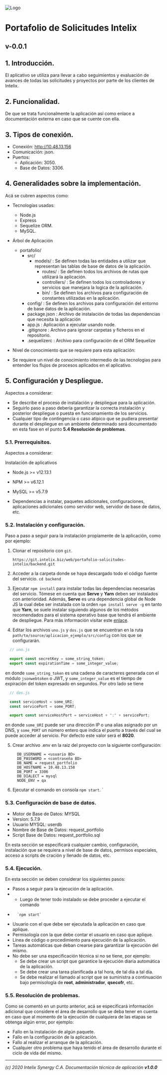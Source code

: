 ![Logo](https://cs.intelix.biz/logo/pic.png "InteliX")

# Portafolio de Solicitudes Intelix
## v-0.0.1

## 1. Introducción.
 El aplicativo se utiliza para llevar a cabo seguimientos y evaluación de avances de todas las solicitudes y proyectos por parte de los clientes de Intelix.

## 2. Funcionalidad.
 De que se trata funcionalmente la aplicación así como enlace a documentación externa en caso que se cuente con ella.

## 3. Tipos de conexión.

- Conexión: http://10.48.13.156
- Comunicación: json.
- Puertos: 
    - Aplicación: 3050.
    - Base de Datos: 3306.
    
## 4. Generalidades sobre la implementación.
 Acá se cubren aspectos como:
 
 - Tecnologías usadas:
    - Node.js
    - Express
    - Sequelize ORM.
    - MySQL.
    
    
 - Árbol de Aplicación   
  
    + portafolio/
        + src/              
             - models/        : Se definen todas las entidades a utilizar que representan las tablas de base de datos de la aplicación.
               - routes/        : Se definen todos los archivos de rutas que utilizará la aplicación.
               - controllers/   : Se definen todos los controladores y servicios que manejara la logica de la aplicación.
               - bin/           : Se definen los archivos para configuración de constantes utilizadas en la aplicación.
         + config/             : Se definen los archivos para configuración del entorno de base datos de la aplicación.
         + package.json        : Archivo de instalación de todas las dependencias que necesita la aplicación
         + app.js              : Aplicación a ejecutar usando node.
         + .gitignore          : Archivo para ignorar carpetas y ficheros en el repositorio.
         + .sequelizerc        : Archivo para configuración de el ORM Sequelize
     
  - Nivel de conocimiento que se requiere para esta aplicación:
  -   Se requiere un nivel de conocimiento intermedio de las tecnologias para entender los flujos de procesos aplicados en el aplicativo.
   

 
## 5. Configuración y Despliegue.

Aspectos a considerar:

- Se describe el proceso de instalación y despliegue para la aplicación.
- Seguirlo paso a paso debería garantizar la correcta instalación y posterior despliegue o puesta en funcionamiento de los servicios. 
- Cualquier tipo de contingencia o caso atípico que se pudiera presentar durante el despliegue en un ambiente determinado será documentado en esta fase en el punto **5.4 Resolución de problemas**.

### 5.1. Prerrequisitos.

Aspectos a considerar:

Instalación de aplicativos
- Node.js >= v12.13.1
- NPM     >= v6.12.1
- MySQL   >= v5.7.9


- Dependencias a instalar, paquetes adicionales, configuraciones, aplicaciones adicionales como servidor web, servidor de base de datos, etc.

### 5.2. Instalación y configuración.

Paso a paso a seguir para la instalación propiamente de la aplicación, como por ejemplo:

1. Clonar el repositorio con `git`.

    `https://git.intelix.biz/web/portafolio-solicitudes-intelix/backend.git` 
2. Acceder a la carpeta donde se haya descargado todo el código fuente del servicio.
    `cd backend`
3. Ejecutar `npm install` para instalar todas las dependencias necesarias del servicio.
Tómese en cuenta que **Serve** y **Yarn** deben ser instalados con anterioridad. Además,
**Serve** es una dependencia global de Node JS la cual debe ser instalada con la orden
`npm install serve -g` en  tanto que **Yarn**, se suele instalar siguiendo algunos de
los métodos recomendados para el sistema operativo base que tendrá el ambiente de
despliegue. Para más información visitar este [enlace](https://google.com/).
4. Editar los archivos `uno.js` y `dos.js` que se encuentran en la
ruta `path/to/source/aplicacion_ejemplo/src/config` con los que se configurarán.

```javascript
  // uno.js

  export const secretKey = some_string_token;
  export const expirationTime = some_integer_value;
```

  en donde `some_string_token` es una cadena de caracteres generada con el módulo `jsonwebtoken`
  o JWT, y `some_integer_value` es el tiempo de expiración del token expresado en segundos. Por
  otro lado se tiene

```javascript
  // dos.js

  const serviceHost = some_URI;
  const servicePort = some_PORT;

  export const serviceHostPort = serviceHost + ":" + servicePort;
```

  en donde `some_URI` puede ser una dirección IP o una alias asignado por un DNS, y `some_PORT` un
  número entero que indica el puerto a través del cual se puede acceder al servicio. Por defecto
  este valor será el **8020**.
  
5. Crear archivo .env en la raiz del proyecto con la siguiente configuración:
    ```
      DB_USERNAME = <usuario BD>
      DB_PASSWORD = <contraseña BD>
      DB_NAME = request_portfolio
      DB_HOSTNAME = 10.48.13.158
      DB_PORT = 3306
      DB_DIALECT = mysql
      NODE_ENV = qa
 
6. Ejecutar el comando en consola `npm start`.   `

### 5.3. Configuración de base de datos.

- Motor de Base de Datos: MYSQL
- Version: 5.7.9
- Usuario MYSQL: userdb
- Nombre de Base de Datos: request_portfolio
- Script Base de Datos: request_portfolio.sql

En esta sección se especificará cualquier cambio, configuración, instalación que se requiera a nivel de base de datos, permisos especiales, acceso a scripts de cración y llenado de datos, etc.

### 5.4. Ejecución.

En esta sección se deben considerar los siguientes pasos:

- Pasos a seguir para la ejecución de la aplicación.
- - Luego de tener todo instalado se debe proceder a ejecutar el comando
-       `npm start`
- Usuario con el que debe ser ejecutada la aplicación en caso que aplique.
- Permisología con la que debe contar el usuario en caso que aplique.
- Línea de código o procedimiento para ejecución de la aplicación.
- Tareas automáticas que deban crearse para garantizar la ejecución del mismo. 
- No debe ser una especificación técnica si no se tiene, por ejemplo:
	- Se debe crear un script que garantice la ejecución diaria automática de la aplicación.
	- Se debe crear una tarea planificada a tal hora, de tal día a tal día.
	- Se debe realizar el llamado al script que se suministra a continuación bajo permisología de **root**, **administrador**, **qsecofr**, etc.

### 5.5. Resolución de problemas.

Como se comentó en un punto anterior, acá se especificará información adicional que considere el área de desarrollo que se deba tener en cuenta en caso que al momento de la ejecución de cualquiera de las etapas se obtenga algún error, por ejemplo:

- Fallo en la instalación de algún paquete.
- Fallo en la configuración de la aplicación.
- Fallo al realizar el arranque de la aplicación.
- Cualquier otro problema que haya tenido el área de desarrollo durante el ciclo de vida del mismo. 

---
_(c) 2020 Intelix Synergy C.A. Documentación técnica de aplicación **v1.0.0**_
